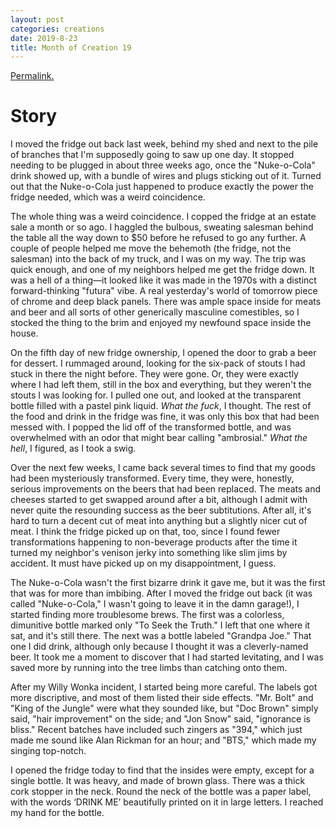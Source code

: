 ```yaml
---
layout: post
categories: creations
date: 2019-8-23
title: Month of Creation 19
---
```


[Permalink.](https://www.reddit.com/r/WritingPrompts/comments/cuiiv3/wp_the_fridge_from_an_estate_sale_for_50_made_a/exv49j7?utm_source=share&utm_medium=web2x)


# Story

I moved the fridge out back last week, behind my shed and next to the pile of branches
that I'm supposedly going to saw up one day. It stopped needing to be plugged in about
three weeks ago, once the "Nuke-o-Cola" drink showed up, with a bundle of wires and plugs
sticking out of it. Turned out that the Nuke-o-Cola just happened to produce exactly the
power the fridge needed, which was a weird coincidence.

The whole thing was a weird coincidence. I copped the fridge at an estate sale a month or
so ago. I haggled the bulbous, sweating salesman behind the table all the way down to $50
before he refused to go any further. A couple of people helped me move the behemoth (the
fridge, not the salesman) into the back of my truck, and I was on my way. The trip was
quick enough, and one of my neighbors helped me get the fridge down. It was a hell of a
thing—it looked like it was made in the 1970s with a distinct forward-thinking "futura"
vibe. A real yesterday's world of tomorrow piece of chrome and deep black panels. There
was ample space inside for meats and beer and all sorts of other generically masculine
comestibles, so I stocked the thing to the brim and enjoyed my newfound space inside the
house.

On the fifth day of new fridge ownership, I opened the door to grab a beer for dessert. I
rummaged around, looking for the six-pack of stouts I had stuck in there the night
before. They were gone. Or, they were exactly where I had left them, still in the box and
everything, but they weren't the stouts I was looking for. I pulled one out, and looked
at the transparent bottle filled with a pastel pink liquid. _What the fuck_, I thought.
The rest of the food and drink in the fridge was fine, it was only this box that had been
messed with. I popped the lid off of the transformed bottle, and was overwhelmed with an
odor that might bear calling "ambrosial." _What the hell_, I figured, as I took a swig.

Over the next few weeks, I came back several times to find that my goods had been
mysteriously transformed. Every time, they were, honestly, serious improvements on the
beers that had been replaced. The meats and cheeses started to get swapped around after a
bit, although I admit with never quite the resounding success as the beer subtitutions.
After all, it's hard to turn a decent cut of meat into anything but a slightly nicer cut
of meat. I think the fridge picked up on that, too, since I found fewer transformations
happening to non-beverage products after the time it turned my neighbor's venison jerky
into something like slim jims by accident. It must have picked up on my disappointment, I
guess.

The Nuke-o-Cola wasn't the first bizarre drink it gave me, but it was the first that was
for more than imbibing. After I moved the fridge out back (it was called "Nuke-o-Cola," I
wasn't going to leave it in the damn garage!), I started finding more troublesome brews.
The first was a colorless, dimunitive bottle marked only "To Seek the Truth." I left that
one where it sat, and it's still there. The next was a bottle labeled "Grandpa Joe."
That one I did drink, although only because I thought it was a cleverly-named beer. It
took me a moment to discover that I had started levitating, and I was saved more by
running into the tree limbs than catching onto them.

After my Willy Wonka incident, I started being more careful. The labels got more
discriptive, and most of them listed their side effects. "Mr. Bolt" and "King of the
Jungle" were what they sounded like, but "Doc Brown" simply said, "hair improvement" on
the side; and "Jon Snow" said, "ignorance is bliss." Recent batches have included such
zingers as "394," which just made me sound like Alan Rickman for an hour; and "BTS,"
which made my singing top-notch.

I opened the fridge today to find that the insides were empty, except for a single
bottle. It was heavy, and made of brown glass. There was a thick cork stopper in the
neck. Round the neck of the bottle was a paper label, with the words ‘DRINK ME’
beautifully printed on it in large letters. I reached my hand for the bottle.

